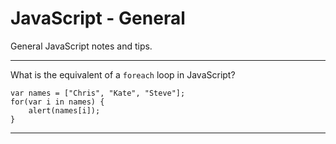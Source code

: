 # JavaScript - General

General JavaScript notes and tips.

-----

What is the equivalent of a `foreach` loop in JavaScript?


	var names = ["Chris", "Kate", "Steve"];
	for(var i in names) {
	    alert(names[i]);
	}

-----

